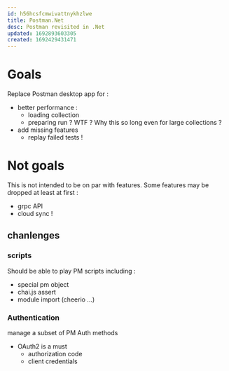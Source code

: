 ```yaml
---
id: h56hcsfcmwivattnykhzlwe
title: Postman.Net
desc: Postman revisited in .Net
updated: 1692893603305
created: 1692429431471
---
```


# Goals

Replace Postman desktop app for :
  - better performance :
    - loading collection
    - preparing run ? WTF ? Why this so long even for large collections ?
  - add missing features
    - replay failed tests !

# Not goals

This is not intended to be on par with features. Some features may be dropped at least at first :
  - grpc API
  - cloud sync !

## chanlenges 
### scripts

Should be able to play PM scripts including :
  - special pm object
  - chai.js assert
  - module import (cheerio ...)

### Authentication

manage a subset of PM Auth methods
 - OAuth2 is a must
   - authorization code
   - client credentials
  